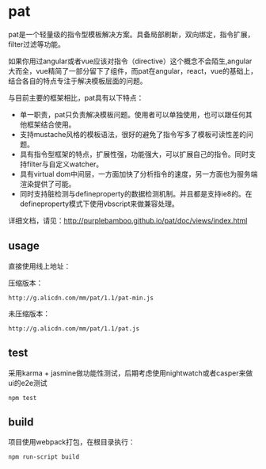# pat

pat是一个轻量级的指令型模板解决方案。具备局部刷新，双向绑定，指令扩展，filter过滤等功能。

如果你用过angular或者vue应该对指令（directive）这个概念不会陌生,angular大而全，vue精简了一部分留下了组件，而pat在angular，react，vue的基础上，结合各自的特点专注于解决模板层面的问题。

与目前主要的框架相比，pat具有以下特点：

* 单一职责，pat只负责解决模板问题。使用者可以单独使用，也可以跟任何其他框架结合使用。
* 支持mustache风格的模板语法，很好的避免了指令写多了模板可读性差的问题。
* 具有指令型框架的特点，扩展性强，功能强大，可以扩展自己的指令。同时支持filter与自定义watcher。
* 具有virtual dom中间层，一方面加快了分析指令的速度，另一方面也为服务端渲染提供了可能。
* 同时支持脏检测与defineproperty的数据检测机制。并且都是支持ie8的。在defineproperty模式下使用vbscript来做兼容处理。

详细文档，请见：http://purplebamboo.github.io/pat/doc/views/index.html


## usage


直接使用线上地址：

压缩版本：

```
http://g.alicdn.com/mm/pat/1.1/pat-min.js
```
未压缩版本：

```
http://g.alicdn.com/mm/pat/1.1/pat.js
```

## test

采用karma + jasmine做功能性测试，后期考虑使用nightwatch或者casper来做ui的e2e测试

```
npm test
```

## build

项目使用webpack打包，在根目录执行：

```
npm run-script build
```

